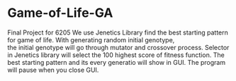 # Game-of-Life-GA
Final Project for 6205
We use Jenetics Library find the best starting pattern for game of life. With generating random initial genotype,  
the initial genotype will go through mutator and crossover process. Selector in Jenetics library will select the 100 highest score of fitness function. The best starting pattern and its every generatio will show in GUI.
The program will pause when you close GUI.